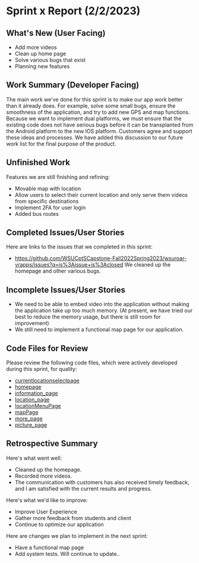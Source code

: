 # Sprint x Report (2/2/2023)

## What's New (User Facing)
   * Add more videos
   * Clean up home page
   * Solve various bugs that exist
   * Planning new features

## Work Summary (Developer Facing)
The main work we've done for this sprint is to make our app work better than it already does. For example, solve some small bugs, ensure the smoothness of the application, and try to add new GPS and map functions. Because we want to implement dual platforms, we must ensure that the existing code does not have serious bugs before it can be transplanted from the Android platform to the new IOS platform. Customers agree and support these ideas and processes. We have added this discussion to our future work list for the final purpose of the product.

## Unfinished Work
Features we are still finishing and refining:
* Movable map with location
* Allow users to select their current location and only serve them videos from specific destinations
* Implement 2FA for user login
* Added bus routes

## Completed Issues/User Stories
Here are links to the issues that we completed in this sprint:

 * https://github.com/WSUCptSCapstone-Fall2022Spring2023/wsuroar-vrapps/issues?q=is%3Aissue+is%3Aclosed
 We cleaned up the homepage and other various bugs.
 
 ## Incomplete Issues/User Stories
 
 * We need to be able to embed video into the application without making the application take up too much memory. (At present, we have tried our best to reduce the memory usage, but there is still room for improvement)
 * We still need to implement a functional map page for our application.

## Code Files for Review
Please review the following code files, which were actively developed during this sprint, for quality:
 * [currentlocationselectpage](https://github.com/WSUCptSCapstone-Fall2022Spring2023/wsuroar-vrapps/blob/main/currentlocationselectpage.dart)
 * [homepage](https://github.com/WSUCptSCapstone-Fall2022Spring2023/wsuroar-vrapps/blob/main/homepage.dart)
 * [information_page](https://github.com/WSUCptSCapstone-Fall2022Spring2023/wsuroar-vrapps/blob/main/information_page.dart)
 * [location_page](https://github.com/WSUCptSCapstone-Fall2022Spring2023/wsuroar-vrapps/blob/main/location_page.dart)
 * [locationMenuPage](https://github.com/WSUCptSCapstone-Fall2022Spring2023/wsuroar-vrapps/blob/main/locationMenuPage.dart)
 * [mapPage](https://github.com/WSUCptSCapstone-Fall2022Spring2023/wsuroar-vrapps/blob/main/mapPage.dart)
 * [more_page](https://github.com/WSUCptSCapstone-Fall2022Spring2023/wsuroar-vrapps/blob/main/more_page.dart)
 * [picture_page](https://github.com/WSUCptSCapstone-Fall2022Spring2023/wsuroar-vrapps/blob/main/picture_page.dart)
 
## Retrospective Summary
Here's what went well:
  * Cleaned up the homepage.
  * Recorded more videos.
  * The communication with customers has also received timely feedback, and I am satisfied with the current results and progress.
 
Here's what we'd like to improve:
   * Improve User Experience
   * Gather more feedback from students and client
   * Continue to optimize our application
  
Here are changes we plan to implement in the next sprint:
   * Have a functional map page
   * Add system tests. Will continue to update..
